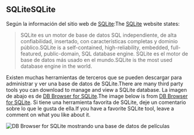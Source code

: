 ## <a name="sqlite"></a><span data-ttu-id="d671e-101">SQLite</span><span class="sxs-lookup"><span data-stu-id="d671e-101">SQLite</span></span>

<span data-ttu-id="d671e-102">Según la información del sitio web de [SQLite](https://www.sqlite.org/):</span><span class="sxs-lookup"><span data-stu-id="d671e-102">The [SQLite](https://www.sqlite.org/) website states:</span></span>

> <span data-ttu-id="d671e-103">SQLite es un motor de base de datos SQL independiente, de alta confiabilidad, insertado, con características completas y dominio público.</span><span class="sxs-lookup"><span data-stu-id="d671e-103">SQLite is a self-contained, high-reliability, embedded, full-featured, public-domain, SQL database engine.</span></span> <span data-ttu-id="d671e-104">SQLite es el motor de base de datos más usado en el mundo.</span><span class="sxs-lookup"><span data-stu-id="d671e-104">SQLite is the most used database engine in the world.</span></span>

<span data-ttu-id="d671e-105">Existen muchas herramientas de terceros que se pueden descargar para administrar y ver una base de datos de SQLite.</span><span class="sxs-lookup"><span data-stu-id="d671e-105">There are many third party tools you can download to manage and view a SQLite database.</span></span> <span data-ttu-id="d671e-106">La imagen de abajo es de [DB Browser for SQLite](https://sqlitebrowser.org/).</span><span class="sxs-lookup"><span data-stu-id="d671e-106">The image below is from [DB Browser for SQLite](https://sqlitebrowser.org/).</span></span> <span data-ttu-id="d671e-107">Si tiene una herramienta favorita de SQLite, deje un comentario sobre lo que le gusta de ella.</span><span class="sxs-lookup"><span data-stu-id="d671e-107">If you have a favorite SQLite tool, leave a comment on what you like about it.</span></span>

![DB Browser for SQLite mostrando una base de datos de películas](~/tutorials/first-mvc-app-xplat/working-with-sql/_static/dbb.png)
